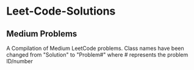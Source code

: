 # Leet-Code-Solutions
## Medium Problems
A Compilation of Medium LeetCode problems. Class names have been changed from "Solution" to "Problem#" where # represents the problem ID/number 
